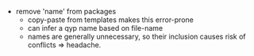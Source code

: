 - remove 'name' from packages
  - copy-paste from templates makes this error-prone
  - can infer a qyp name based on file-name
  - names are generally unnecessary, so their inclusion causes risk of conflicts => headache.